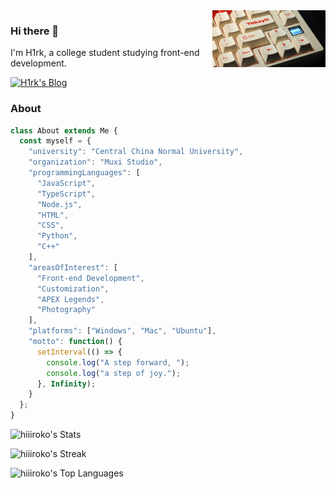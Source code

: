 <img width="36%" align="right" src="https://github.com/hiiiroko/hiiiroko/blob/main/assets/Yakeylt.jpeg?raw=true" />

### Hi there 🥳
I'm H1rk, a college student studying front-end development.

[![H1rk's Blog](https://img.shields.io/badge/Blog-%23333.svg?logo=blogger&logoColor=white)](https://hiiiroko.github.io/)

### About
```javascript
class About extends Me {
  const myself = {
    "university": "Central China Normal University",
    "organization": "Muxi Studio",
    "programmingLanguages": [
      "JavaScript", 
      "TypeScript", 
      "Node.js", 
      "HTML", 
      "CSS", 
      "Python", 
      "C++"
    ],
    "areasOfInterest": [
      "Front-end Development", 
      "Customization",  
      "APEX Legends", 
      "Photography"
    ],
    "platforms": ["Windows", "Mac", "Ubuntu"],
    "motto": function() {
      setInterval(() => {
        console.log("A step forward, ");
        console.log("a step of joy.");
      }, Infinity);
    }
  };
}
```

![hiiiroko's Stats](https://github-readme-stats.vercel.app/api?username=hiiiroko&theme=graywhite&show_icons=true&hide_border=true&count_private=true&rank_icon=percentile)

![hiiiroko's Streak](https://github-readme-streak-stats.herokuapp.com/?user=hiiiroko&theme=graywhite&hide_border=true)

![hiiiroko's Top Languages](https://github-readme-stats.vercel.app/api/top-langs/?username=hiiiroko&theme=graywhite&show_icons=true&hide_border=true&layout=compact)
